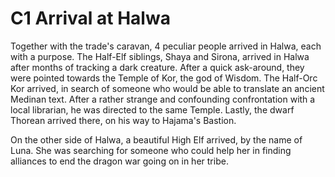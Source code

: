 # C1 Arrival at Halwa

Together with the trade's caravan, 4 peculiar people arrived in Halwa, each with a purpose. The Half-Elf siblings, Shaya and Sirona, arrived in Halwa after months of tracking a dark creature. After a quick ask-around, they were pointed towards the Temple of Kor, the god of Wisdom. The Half-Orc Kor arrived, in search of someone who would be able to translate an ancient Medinan text. After a rather strange and confounding confrontation with a local librarian, he was directed to the same Temple. Lastly, the dwarf Thorean arrived there, on his way to Hajama's Bastion. 

On the other side of Halwa, a beautiful High Elf arrived, by the name of Luna. She was searching for someone who could help her in finding alliances to end the dragon war going on in her tribe.  



